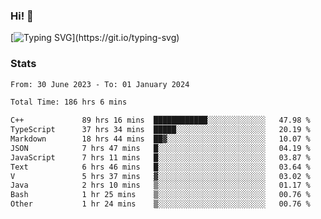 ### Hi!  👋

[![Typing SVG](https://readme-typing-svg.herokuapp.com?font=Fira+Code&pause=1000&width=435&lines=Hello!+I'm+Texiwustion.)](https://git.io/typing-svg)

### Stats

<!--START_SECTION:waka-->

```txt
From: 30 June 2023 - To: 01 January 2024

Total Time: 186 hrs 6 mins

C++             89 hrs 16 mins  ████████████░░░░░░░░░░░░░   47.98 %
TypeScript      37 hrs 34 mins  █████░░░░░░░░░░░░░░░░░░░░   20.19 %
Markdown        18 hrs 44 mins  ██▓░░░░░░░░░░░░░░░░░░░░░░   10.07 %
JSON            7 hrs 47 mins   █░░░░░░░░░░░░░░░░░░░░░░░░   04.19 %
JavaScript      7 hrs 11 mins   █░░░░░░░░░░░░░░░░░░░░░░░░   03.87 %
Text            6 hrs 46 mins   █░░░░░░░░░░░░░░░░░░░░░░░░   03.64 %
V               5 hrs 37 mins   ▓░░░░░░░░░░░░░░░░░░░░░░░░   03.02 %
Java            2 hrs 10 mins   ▒░░░░░░░░░░░░░░░░░░░░░░░░   01.17 %
Bash            1 hr 25 mins    ▒░░░░░░░░░░░░░░░░░░░░░░░░   00.76 %
Other           1 hr 24 mins    ▒░░░░░░░░░░░░░░░░░░░░░░░░   00.76 %
```

<!--END_SECTION:waka-->
